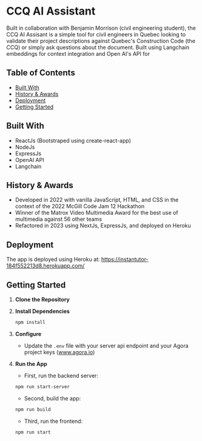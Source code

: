 # CCQ AI Assistant 

Built in collaboration with Benjamin Morrison (civil engineering student), the CCQ AI Assisant is a simple tool for civil engineers in Quebec looking to validate their project descriptions against Quebec's Construction Code (the CCQ) or simply ask questions about the document. Built using Langchain embeddings for context integration and Open AI's API for 

## Table of Contents 

- [Built With](#built-with)
- [History & Awards](#history--awards)
- [Deployment](#deployment)
- [Getting Started](#getting-started)


## Built With

- ReactJs (Bootstraped using create-react-app)
- NodeJs
- ExpressJs
- OpenAI API
- Langchain


## History & Awards 

- Developed in 2022 with vanilla JavaScript, HTML, and CSS in the context of the 2022 McGill Code Jam 12 Hackathon
- Winner of the Matrox Video Multimedia Award for the best use of multimedia against 56 other teams
- Refactored in 2023 using NextJs, ExpressJs, and deployed on Heroku


## Deployment 

The app is deployed using Heroku at: https://instantutor-184f552213d8.herokuapp.com/

## Getting Started 

1. **Clone the Repository**


2. **Install Dependencies**
    ```bash
    npm install
    ```

3. **Configure**
    - Update the `.env` file with your server api endpoint and your Agora project keys (www.agora.io)

4. **Run the App**
    - First, run the backend server:
    ```bash
    npm run start-server 
    ```
    
     - Second, build the app:
    ```bash
    npm run build 
    ```

      - Third, run the frontend:
    ```bash
    npm run start  
    ```

